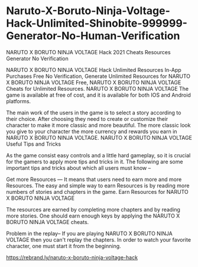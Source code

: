 <h1>Naruto-X-Boruto-Ninja-Voltage-Hack-Unlimited-Shinobite-999999-Generator-No-Human-Verification</h1>
NARUTO X BORUTO NINJA VOLTAGE Hack 2021 Cheats Resources Generator No Verification

NARUTO X BORUTO NINJA VOLTAGE Hack Unlimited Resources In-App Purchases Free No Verification, Generate Unlimited Resources for NARUTO X BORUTO NINJA VOLTAGE Free, NARUTO X BORUTO NINJA VOLTAGE Cheats for Unlimited Resources. NARUTO X BORUTO NINJA VOLTAGE The game is available at free of cost, and it is available for both IOS and Android platforms.

The main work of the users in the game is to select a story according to their choice. After choosing they need to create or customize their character to make it more classic and more beautiful. The more classic look you give to your character the more currency and rewards you earn in NARUTO X BORUTO NINJA VOLTAGE.
NARUTO X BORUTO NINJA VOLTAGE Useful Tips and Tricks

As the game consist easy controls and a little hard gameplay, so it is crucial for the gamers to apply more tips and tricks in it. The following are some important tips and tricks about which all users must know –

Get more Resources — It means that users need to earn more and more Resources. The easy and simple way to earn Resources is by reading more numbers of stories and chapters in the game.
Earn Resources for NARUTO X BORUTO NINJA VOLTAGE

The resources are earned by completing more chapters and by reading more stories. One should earn enough keys by applying the NARUTO X BORUTO NINJA VOLTAGE cheats.

Problem in the replay– If you are playing NARUTO X BORUTO NINJA VOLTAGE then you can't replay the chapters. In order to watch your favorite character, one must start it from the beginning.

https://rebrand.ly/naruto-x-boruto-ninja-voltage-hack
